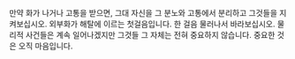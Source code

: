 만약 화가 나거나 고통을 받으면, 그대 자신을 그 분노와 고통에서 분리하고 그것들을 지켜보십시오. 외부화가 해탈에 이르는 첫걸음입니다. 한 걸음 물러나서 바라보십시오. 물리적 사건들은 계속 일어나겠지만 그것들 그 자체는 전혀 중요하지 않습니다. 중요한 것은 오직 마음입니다.